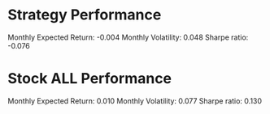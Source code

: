 # Strategy Performance
Monthly Expected Return: -0.004
Monthly Volatility: 0.048
Sharpe ratio: -0.076
# Stock ALL Performance
Monthly Expected Return: 0.010
Monthly Volatility: 0.077
Sharpe ratio: 0.130
